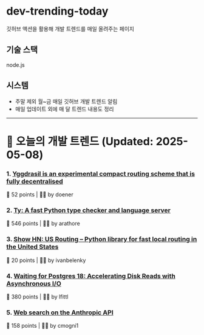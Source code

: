 # dev-trending-today
깃허브 액션을 활용해 개발 트렌드를 매일 올려주는 페이지

## 기술 스택
node.js
## 시스템
- 주말 제외 월~금 매일 깃허브 개발 트렌드 알림
- 매일 업데이트 외에 매 달 트렌드 내용도 정리
---

# 📰 오늘의 개발 트렌드 (Updated: 2025-05-08)

### 1. [Yggdrasil is an experimental compact routing scheme that is fully decentralised](https://yggdrasil-network.github.io/about.html)
💬 52 points | 🧑‍💻 by doener

### 2. [Ty: A fast Python type checker and language server](https://github.com/astral-sh/ty)
💬 546 points | 🧑‍💻 by arathore

### 3. [Show HN: US Routing – Python library for fast local routing in the United States](https://github.com/ivanbelenky/us-routing)
💬 20 points | 🧑‍💻 by ivanbelenky

### 4. [Waiting for Postgres 18: Accelerating Disk Reads with Asynchronous I/O](https://pganalyze.com/blog/postgres-18-async-io)
💬 380 points | 🧑‍💻 by lfittl

### 5. [Web search on the Anthropic API](https://www.anthropic.com/news/web-search-api)
💬 158 points | 🧑‍💻 by cmogni1

